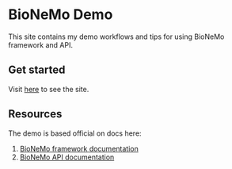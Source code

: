 # BioNeMo Demo

This site contains my demo workflows and tips for using BioNeMo framework and API. 

## Get started
Visit [here](https://xinyu-dev.github.io/bionemo-demo/) to see the site. 


## Resources
The demo is based official on docs here:
1. [BioNeMo framework documentation](https://docs.nvidia.com/bionemo-framework/latest/index.html)
2. [BioNeMo API documentation](https://developer.nvidia.com/docs/bionemo-service/python-client.html)